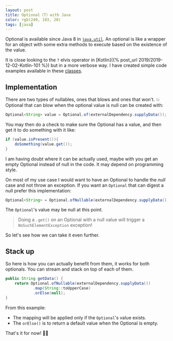 ```yaml
---
layout: post
title: Optional〈T〉with Java
color: rgb(249, 103, 20)
tags: [java]
---
```


Optional is available since Java 8 in [`java.util`](https://docs.oracle.com/javase/8/docs/api/java/util/Optional.html).
An optional is like a wrapper for an object with some extra methods to execute based on the existence of the value.

It is close looking to the `?` elvis operator in [Kotlin]({% post_url 2019/2019-12-02-Kotlin-101 %}) but in a more verbose way.
I have created simple code examples available in these [classes](https://github.com/sylhare/Java/blob/master/src/Example/src/main/java/option).

## Implementation

There are two types of nullables, ones that blows and ones that won't. 💥
Optional that can blow when the optional value is null can be created with:

```java
Optional<String> value = Optional.of(externalDependency.supplyData());
```

You may then do a check to make sure the Optional has a value, and then get it to do something with it like:

```java
if (value.isPresent()){
    doSomething(value.get());
}        
```

I am having doubt where it can be actually used, maybe with you get an empty Optional instead of null in the code.
It may depend on programming style.

On most of my use case I would want to have an Optional to handle the _null_ case and not throw an exception.
If you want an `Optional` that can digest a null prefer this implementation:

```java
Optional<String> = Optional.ofNullable(externalDependency.supplyData());
```

The `Optional`'s value may be null at this point.
> Doing a `.get()` on an Optional with a null value will trigger a `NoSuchElementException` exception!

So let's see how we can take it even further.

## Stack up

So here is how you can actually benefit from them, it works for both optionals.
You can stream and stack on top of each of them.

```java
public String getData() {
    return Optional.ofNullable(externalDependency.supplyData())
            .map(String::toUpperCase)
            .orElse(null);
}
```

From this example:
 - The mapping will be applied only if the `Optional`'s value exists.
 - The `orElse()` is to return a default value when the Optional is empty.

That's it for now! 🙆‍♀️
